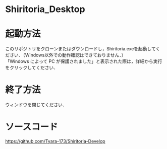 # Shiritoria_Desktop
# 起動方法
このリポジトリをクローンまたはダウンロードし，Shiritoria.exeを起動してください．（Windows以外での動作確認はできておりません．）<br>
「Windows によって PC が保護されました」と表示された際は，詳細から実行をクリックしてください．<br>
# 終了方法
ウィンドウを閉じてください．
# ソースコード
https://github.com/Tyara-173/Shiritoria-Develop

